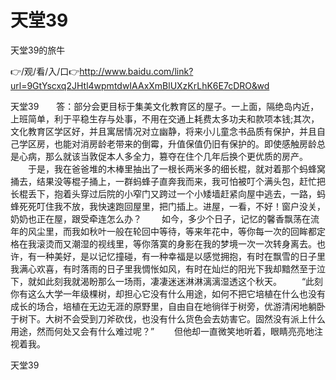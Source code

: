 # 天堂39
天堂39的旅牛

👉/观/看/入/口👉http://www.baidu.com/link?url=9GtYscxq2JHtl4wpmtdwIAAxXmBlUXzKrLhK6E7cDRO&wd

天堂39　　答：部分会更目标于集美文化教育区的屋子。一上面，隔绝岛内近，上班简单，利于平稳生存与处事，不用在交通上耗费太多功夫和款项本钱;其次，文化教育区学区好，并且寓居情况对立幽静，将来小儿童念书品质有保护，并且自己学区房，也能对消房龄老带来的倒霉，升值保值仍旧有保护的。即使感触房龄总是心病，那么就该当敦促本人多全力，篡夺在住个几年后换个更优质的房产。
　　于是，我在爸爸堆的木棒里抽出了一根长两米多的细长棍，就对着那个蚂蜂窝捅去，结果没等棍子捅上，一群蚂蜂子直奔我而来，我可怕被叮个满头包，赶忙把长棍丢下，抱着头穿过后院的小窄门又跨过一个小矮墙赶紧向屋中逃去，一路，蚂蜂死死叮住我不放，我快速跑回屋里，把门插上。进屋，一看，不好！窗户没关，奶奶也正在屋，跟受牵连怎么办？
　　如今，多少个日子，记忆的馨香飘荡在流年的风尘里，而我如秋叶一般在轮回中等待，等来年花中，等你每一次的回眸都定格在我滚烫而又潮湿的视线里，等你落寞的身影在我的梦境一次一次转身离去。也许，有一种美好，是以记忆撞碰，有一种幸福是以感觉拥抱，有时在飘雪的日子里我满心欢喜，有时落雨的日子里我惆怅如风，有时在灿烂的阳光下我却黯然至于泣下，就如此刻我就渴盼那么一场雨，凄凄迷迷淋淋漓漓湿透这个秋天。
　　“此刻你有这么大学一年级棵树，却担心它没有什么用途，如何不把它培植在什么也没有成长的场合，培植在无边无涯的原野里，自由自在地徜徉于树旁，优游清闲地躺卧于树下。大树不会受到刀斧砍伐，也没有什么货色会去妨害它。固然没有派上什么用途，然而何处又会有什么难过呢？”
　　但他却一直微笑地听着，眼睛亮亮地注视着我。

天堂39
